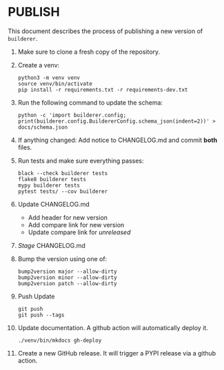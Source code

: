 # PUBLISH

This document describes the process of publishing a new version of `builderer`.

1. Make sure to clone a fresh copy of the repository.
1. Create a venv:

   ```
   python3 -m venv venv
   source venv/bin/activate
   pip install -r requirements.txt -r requirements-dev.txt
   ```

1. Run the following command to update the schema:

   ```
   python -c 'import builderer.config; print(builderer.config.BuildererConfig.schema_json(indent=2))' > docs/schema.json
   ```

1. If anything changed: Add notice to CHANGELOG.md and commit **both** files.
1. Run tests and make sure everything passes:

   ```
   black --check builderer tests
   flake8 builderer tests
   mypy builderer tests
   pytest tests/ --cov builderer
   ```

1. Update CHANGELOG.md
   - Add header for new version
   - Add compare link for new version
   - Update compare link for _unreleased_
1. _Stage_ CHANGELOG.md
1. Bump the version using one of:

   ```
   bump2version major --allow-dirty
   bump2version minor --allow-dirty
   bump2version patch --allow-dirty
   ```

1. Push Update

   ```
   git push
   git push --tags
   ```

1. Update documentation. A github action will automatically deploy it.

   ```
   ./venv/bin/mkdocs gh-deploy
   ```

1. Create a new GitHub release. It will trigger a PYPI release via a github action.
